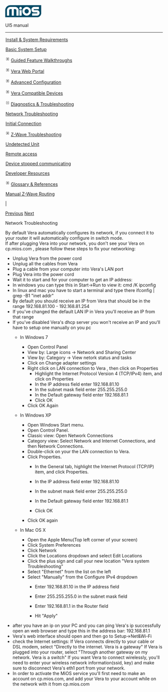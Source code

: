 ![](skins/mios/images/logo.png)

UI5 manual

  
---  
  
![](images/spacer.gif)[Install & System
Requirements](index.html#!docs5/installation_and_system_requirements_en_3lite_all.md)

![](images/spacer.gif)[Basic System Setup ](index.html#!docs5/getting_started_en_3lite_all.md)

![](skins/mios/images/plus.gif)[Guided Feature Walkthroughs
](features_en_3lite_all.html)

![](skins/mios/images/plus.gif)[Vera Web Portal](index.html#!docs5/web_portal_en_3lite_all.md)

![](skins/mios/images/plus.gif)[Advanced
Configuration](index.html#!docs5/advanced_configuration_en_3lite_all.md)

![](skins/mios/images/plus.gif)[Vera Compatible
Devices](index.html#!docs5/supported_hardware_en_3lite_all.md)

![](skins/mios/images/minus.gif)[Diagnostics &
Troubleshooting](index.html#!docs5/troubleshooting_en_3lite_all.md)

![](images/spacer.gif)[Network Troubleshooting](index.html#!docs5/network_troubleshooting_en_3lite_all.md)

![](images/spacer.gif)[Initial Connection](index.html#!docs5/initial_connection_en_3lite_all.md)

![](skins/mios/images/plus.gif)[Z-Wave Troubleshooting](index.html#!docs5/zwave_troubleshooting_en_3lite_all.md)

![](images/spacer.gif)[Undetected Unit](index.html#!docs5/unit_en_3lite_all.md)

![](images/spacer.gif)[Remote access](index.html#!docs5/remote_en_3lite_all.md)

![](images/spacer.gif)[Device stopped communicating](index.html#!docs5/Device_en_3lite_all.md)

![](images/spacer.gif)[Developer Resources](index.html#!docs5/developers_en_3lite_all.md)

![](skins/mios/images/plus.gif)[Glossary &
References](index.html#!docs5/reference_en_3lite_all.md)

![](images/spacer.gif)[Manual Z-Wave Routing](index.html#!docs5/ManualRoute_en_3lite_all.md)

|

[Previous](index.html#!docs5/troubleshooting_en_3lite_all.md)
[Next](index.html#!docs5/initial_connection_en_3lite_all.md)

Network Troubleshooting

By default Vera automatically configures its network, if you connect it to
your router it will automatically configure in switch mode.  
If after plugging Vera into your network, you don't see your Vera on
cp.mios.com , please follow these steps to fix your networking:  

  * Unplug Vera from the power cord 
  * Unplug all the cables from Vera 
  * Plug a cable from your computer into Vera's LAN port
  * Plug Vera into the power cord 
  * Wait it to start and for your computer to get an IP address:
  * In windows you can type this in Start->Run to view it: cmd /K ipconfig 
  * In linux and mac you have to start a terminal and type there ifconfig | grep -B1 "inet addr"
  * By default you should receive an IP from Vera that should be in the range 192.168.81.100 - 192.168.81.254 
  * If you've changed the default LAN IP in Vera you'll receive an IP from that range 
  * If you've disabled Vera's dhcp server you won't receive an IP and you'll have to setup one manually on you pc 
    * In Windows 7
      * Open Control Panel
      * View by: Large icons -> Network and Sharing Center
      * View by: Category -> View netork status and tasks
      * Click on Change adapter settings
      * Right click on LAN connection to Vera , then click on Properties
        * Highlight the Internet Protocol Version 4 (TCP/IPv4) item, and click on Properties
        * In the IP address field enter 192.168.81.10
        * In the subnet mask field enter 255.255.255.0
        * In the Default gateway field enter 192.168.81.1
        * Click OK
      * Click OK Again  

    * In Windows XP  

      * Open Windows Start menu.
      * Open Control Panel.
      * Classic view: Open Network Connections
      * Category view: Select Network and Internet Connections, and then Network Connections.
      * Double-click on your the LAN connection to Vera.
      * Click Properties.
        * In the General tab, highlight the Internet Protocol (TCP/IP) item, and click Properties.   

        * In the IP address field enter 192.168.81.10
        * In the subnet mask field enter 255.255.255.0
        * In the Default gateway field enter 192.168.81.1  

        * Click OK
      * Click OK again
    * In Mac OS X
      * Open the Apple Menu(Top left corner of your screen)
      * Click System Preferences
      * Click Network
      * Click the Locations dropdown and select Edit Locations
      * Click the plus sign and call your new location "Vera system Troubleshooting"
      * Select "Ethernet" from the list on the left
      * Select "Manually" from the Configure IPv4 dropdown
        * Enter 192.168.81.10 in the IP address field
        * Enter 255.255.255.0 in the subnet mask field
        * Enter 192.168.81.1 in the Router field  

        * Hit "Apply"
  * after you have an ip on your PC and you can ping Vera's ip successfully open an web browser and type this in the address bar: 192.168.81.1 
  * Vera's web interface should open and then go to Setup->Net&Wi-Fi 
  * check the Internet settings: If Vera connects directly to your cable or DSL modem, select "Directly to the internet. Vera is a gateway" If Vera is plugged into your router, select "Through another gateway on my network. Vera is a switch" If you want Vera to connect wirelessly, you'll need to enter your wireless network information(ssid, key) and make sure to disconnect Vera's eth1 port from your network. 
  * In order to activate the MiOS service you'll first need to make an account on cp.mios.com, and add your Vera to your account while on the network with it from cp.mios.com

  

